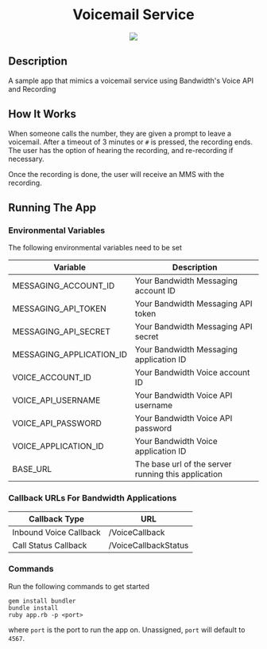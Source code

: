 <div align="center">

# Voicemail Service

<a href="http://dev.bandwidth.com"><img src="https://s3.amazonaws.com/bwdemos/BW_Voice.png"/></a>
</div>

## Description
A sample app that mimics a voicemail service using Bandwidth's Voice API and Recording

## How It Works
When someone calls the number, they are given a prompt to leave a voicemail. After a timeout of 3 minutes or `#` is pressed, the recording ends. The user has the option of hearing the recording, and re-recording if necessary.

Once the recording is done, the user will receive an MMS with the recording.

## Running The App

### Environmental Variables
The following environmental variables need to be set

| Variable | Description |
|--|--|
| MESSAGING_ACCOUNT_ID | Your Bandwidth Messaging account ID |
| MESSAGING_API_TOKEN | Your Bandwidth Messaging API token |
| MESSAGING_API_SECRET | Your Bandwidth Messaging API secret |
| MESSAGING_APPLICATION_ID | Your Bandwidth Messaging application ID |
| VOICE_ACCOUNT_ID | Your Bandwidth Voice account ID |
| VOICE_API_USERNAME | Your Bandwidth Voice API username |
| VOICE_API_PASSWORD | Your Bandwidth Voice API password |
| VOICE_APPLICATION_ID | Your Bandwidth Voice application ID |
| BASE_URL | The base url of the server running this application |

### Callback URLs For Bandwidth Applications

| Callback Type | URL |
|--|--|
| Inbound Voice Callback | <url>/VoiceCallback |
| Call Status Callback | <url>/VoiceCallbackStatus |

### Commands
Run the following commands to get started

```
gem install bundler
bundle install
ruby app.rb -p <port>
```

where `port` is the port to run the app on. Unassigned, `port` will default to `4567`.
